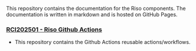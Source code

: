This repository contains the documentation for the Riso components. The documentation is written in markdown and is hosted on GitHub Pages.

### [RCI202501 - Riso Github Actions](https://github.com/actions-factory/risotech-github-actions/tree/main?tab=readme-ov-file#riso-tech-github-actions)

- This repository contains the Github Actions reusable actions/workflows.

